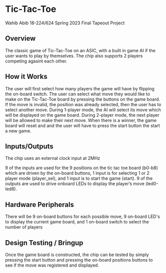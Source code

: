 # Tic-Tac-Toe

Wahib Abib
18-224/624 Spring 2023 Final Tapeout Project

## Overview

The classic game of Tic-Tac-Toe on an ASIC, with a built in game AI if the user wants to play by themselves. The chip also supports 2 players competing agasint each other.

## How it Works

The user will first select how many players the game will have by flipping the on-board switch. The user can select what move they would like to make on the Tic-Tac-Toe board by pressing the buttons on the game board. If the move is invalid, the position was already selected, then the user has to select another move. During 1-player mode, the AI will select its move which will be displayed on the game board. During 2-player mode, the next player will be allowed to make their next move. When there is a winner, the game board will reset and and the user will have to press the start button the start a new game.

## Inputs/Outputs

The chip uses an external clock input at 2MHz

9 of the inputs are used for the 9 positions on the tic tac toe board (b0-b8) which are driven by the on-board buttons, 1 input is for selecting 1 or 2 player mode (player_sel), and 1 input is to start the game (start). 9 of the outputs are used to drive onboard LEDs to display the player’s move (led0-led8).

## Hardware Peripherals

There will be 9 on-board buttons for each possible move, 9 on-board LED's to display the current game board, and 1 on-board switch to select the number of players

## Design Testing / Bringup

Once the game board is constructed, the chip can be tested by simply pressing the start button and pressing the on-board positions buttons to see if the move was registered and displayed.
